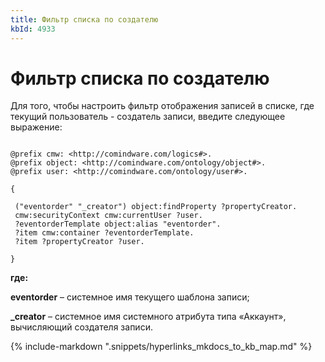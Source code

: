 ```yaml
---
title: Фильтр списка по создателю
kbId: 4933
---
```


# Фильтр списка по создателю

Для того, чтобы настроить фильтр отображения записей в списке, где текущий пользователь - создатель записи, введите следующее выражение:

```

@prefix cmw: <http://comindware.com/logics#>.
@prefix object: <http://comindware.com/ontology/object#>.
@prefix user: <http://comindware.com/ontology/user#>.

{

 ("eventorder" "_creator") object:findProperty ?propertyCreator.
 cmw:securityContext cmw:currentUser ?user.
 ?eventorderTemplate object:alias "eventorder".
 ?item cmw:container ?eventorderTemplate.
 ?item ?propertyCreator ?user.

}

```

**где:**

**eventorder** – системное имя текущего шаблона записи;

**\_creator** – системное имя системного атрибута типа «Аккаунт», вычисляющий создателя записи.

{% include-markdown ".snippets/hyperlinks_mkdocs_to_kb_map.md" %}
